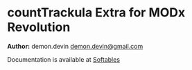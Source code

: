 countTrackula Extra for MODx Revolution
=======================================

**Author:** demon.devin <demon.devin@gmail.com>

Documentation is available at [Softables](http://softables.tk/extras/countTrackula)

